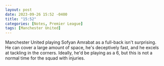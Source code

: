 ```yaml
---
layout: post
date: 2023-09-26 15:52 -0400
title: "15:52"
categories: [Notes, Premier League]
tags: [Manchester United]
---
```


Manchester United playing Sofyan Amrabat as a full-back isn't surprising. He can cover a large amount of space, he's deceptively fast, and he excels at tackling in the corners. Ideally, he'd be playing as a 6, but this is not a normal time for the squad with injuries.


